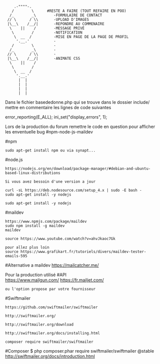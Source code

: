         .-""""-.        
       /        \      #RESTE A FAIRE (TOUT REFAIRE EN POO)
      /_        _\    	  -FORMULAIRE DE CONTACT
     // \      / \\ 	  -UPLOAD D'IMAGES
     |\__\    /__/|  	  -REPONDRE AU COMMENAIRE
      \    ||    /    	  -MESSAGE PRIVÉ
       \        /         -NOTIFICATION
        \  __  /       	  -MISE EN PAGE DE LA PAGE DE PROFIL
         '.__.'           -
       /        \         -
      /_        _\        -
     // \      / \\ 	  -
     |\__\    /__/|  	  -ANIMATE CSS
      \    ||    /    
       \        /     
        \  __  /       
         '.__.'         
          |  |            
          |  |
          |  |            
          |  |
Dans le fichier basededonne.php qui se trouve dans le dossier include/
mettre en commentaire les lignes de code suivantes

error_reporting(E_ALL);
ini_set("display_errors", 1);

Lors de la production du forum remettre le code en question pour afficher les enventuelle bug
#npm-node-js-maildev


#npm

	sudo apt-get install npm ou via synapt...

#node.js

	https://nodejs.org/en/download/package-manager/#debian-and-ubuntu-based-linux-distributions

	Si vous avez bessoin d'une version a jour

	curl -sL https://deb.nodesource.com/setup_4.x | sudo -E bash -
	sudo apt-get install -y nodejs

	sudo apt-get install -y nodejs

#maildev

	https://www.npmjs.com/package/maildev
	sudo npm install -g maildev
	maildev

	source https://www.youtube.com/watch?v=ahvJkaoc7Gk

	pour allez plus loin 
	source https://www.grafikart.fr/tutoriels/divers/maildev-tester-emails-595


#Alternative a maildev https://mailcatcher.me/


Pour la production utilisé
#API	
	https://www.mailgun.com/
	https://fr.mailjet.com/

	ou l'option propose par votre fournisseur

#Swiftmailer 

	https://github.com/swiftmailer/swiftmailer

	http://swiftmailer.org/

	http://swiftmailer.org/download

	http://swiftmailer.org/docs/installing.html

	composer require swiftmailer/swiftmailer
#Composer
	$ php composer.phar require swiftmailer/swiftmailer @stable
	http://swiftmailer.org/docs/introduction.html
